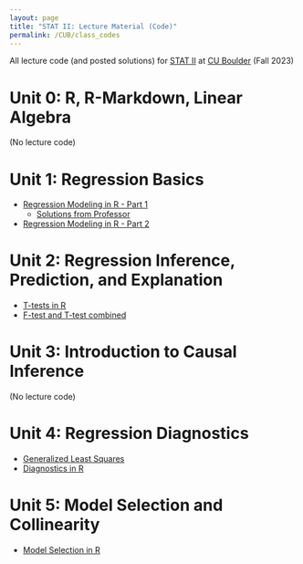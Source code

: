 ```yaml
---
layout: page
title: "STAT II: Lecture Material (Code)"
permalink: /CUB/class_codes
---
```


All lecture code (and posted solutions) for [STAT II](Stats2.md) at [CU Boulder](../../CUB.md) (Fall 2023)


# Unit 0: R, R-Markdown, Linear Algebra
(No lecture code)

# Unit 1: Regression Basics

- [Regression Modeling in R - Part 1](lecture_code/Unit1/Unit1-Code-Regression_modeling_in_R-1.html)
    - [Solutions from Professor](lecture_code/Unit1/Unit1-Code-Regression_modeling_in_R-1-Solutions.html)
- [Regression Modeling in R - Part 2](lecture_code/Unit1/Unit1-Code-Regression_modeling_in_R-2-Solutions.html)


# Unit 2: Regression Inference, Prediction, and Explanation

- [T-tests in R](lecture_code/Unit2/t-tests_in_R_modified.html)
- [F-test and T-test combined](lecture_code/Unit2/F-and-T-test-combined.html)

# Unit 3: Introduction to Causal Inference

(No lecture code)

# Unit 4: Regression Diagnostics

- [Generalized Least Squares](lecture_code/Unit4/Generalized-Least-Squares.html)
- [Diagnostics in R](lecture_code/Unit4/STAT-5010_Unit4_Code_Part_2.html)

# Unit 5: Model Selection and Collinearity

- [Model Selection in R](lecture_code/Unit5/Unit5-Code-Model_Selection_in_R.html)